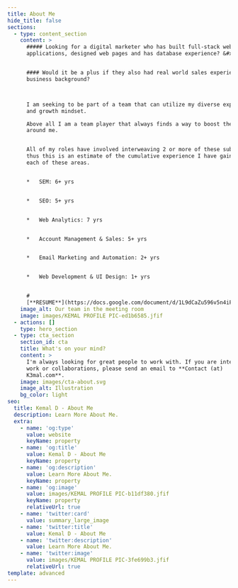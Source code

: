 ```yaml
---
title: About Me
hide_title: false
sections:
  - type: content_section
    content: >
      ##### Looking for a digital marketer who has built full-stack web
      applications, designed web pages and has database experience? &#xA;


      #### Would it be a plus if they also had real world sales experience and a
      business background?



      I am seeking to be part of a team that can utilize my diverse experience
      and growth mindset.

      Above all I am a team player that always finds a way to boost the people
      around me.


      All of my roles have involved interweaving 2 or more of these sub-sectors,
      thus this is an estimate of the cumulative experience I have gained in
      each of these areas.


      *   SEM: 6+ yrs


      *   SEO: 5+ yrs


      *   Web Analytics: 7 yrs


      *   Account Management & Sales: 5+ yrs


      *   Email Marketing and Automation: 2+ yrs


      *   Web Development & UI Design: 1+ yrs


      #
      [**RESUME**](https://docs.google.com/document/d/1L9dCaZu596v5n4iFlKW2z-zuzUQxWtPo)
    image_alt: Our team in the meeting room
    image: images/KEMAL PROFILE PIC-ed1b6585.jfif
  - actions: []
    type: hero_section
  - type: cta_section
    section_id: cta
    title: What's on your mind?
    content: >
      I'm always looking for great people to work with. If you are interested in
      work or collaborations, please send an email to **Contact (at)
      K3mal.com**.
    image: images/cta-about.svg
    image_alt: Illustration
    bg_color: light
seo:
  title: Kemal D - About Me
  description: Learn More About Me.
  extra:
    - name: 'og:type'
      value: website
      keyName: property
    - name: 'og:title'
      value: Kemal D - About Me
      keyName: property
    - name: 'og:description'
      value: Learn More About Me.
      keyName: property
    - name: 'og:image'
      value: images/KEMAL PROFILE PIC-b11df380.jfif
      keyName: property
      relativeUrl: true
    - name: 'twitter:card'
      value: summary_large_image
    - name: 'twitter:title'
      value: Kemal D - About Me
    - name: 'twitter:description'
      value: Learn More About Me.
    - name: 'twitter:image'
      value: images/KEMAL PROFILE PIC-3fe699b3.jfif
      relativeUrl: true
template: advanced
---
```

